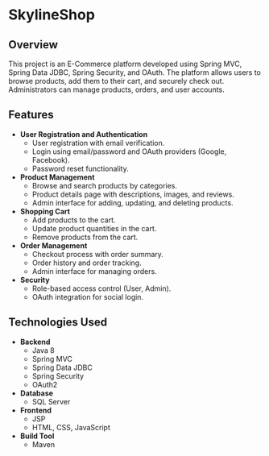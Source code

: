 # SkylineShop

## Overview
This project is an E-Commerce platform developed using Spring MVC, Spring Data JDBC, Spring Security, and OAuth. The platform allows users to browse products, add them to their cart, and securely check out. Administrators can manage products, orders, and user accounts.

## Features
- **User Registration and Authentication**
  - User registration with email verification.
  - Login using email/password and OAuth providers (Google, Facebook).
  - Password reset functionality.
- **Product Management**
  - Browse and search products by categories.
  - Product details page with descriptions, images, and reviews.
  - Admin interface for adding, updating, and deleting products.
- **Shopping Cart**
  - Add products to the cart.
  - Update product quantities in the cart.
  - Remove products from the cart.
- **Order Management**
  - Checkout process with order summary.
  - Order history and order tracking.
  - Admin interface for managing orders.
- **Security**
  - Role-based access control (User, Admin).
  - OAuth integration for social login.

## Technologies Used
- **Backend**
  - Java 8
  - Spring MVC
  - Spring Data JDBC
  - Spring Security
  - OAuth2
- **Database**
  - SQL Server
- **Frontend**
  - JSP
  - HTML, CSS, JavaScript
- **Build Tool**
  - Maven
